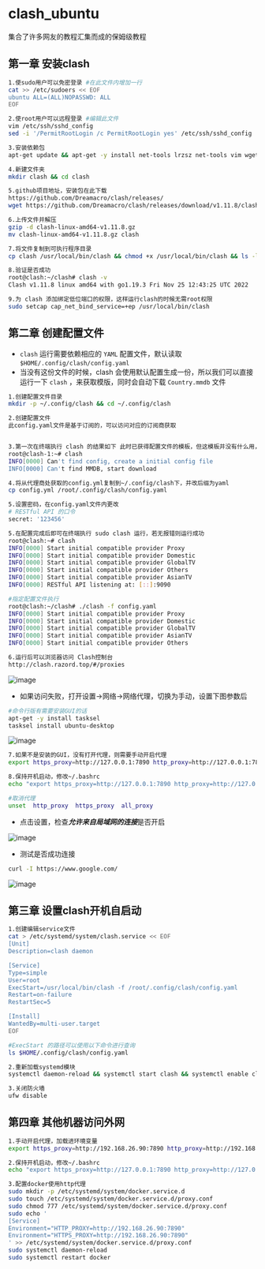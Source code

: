 # clash_ubuntu
集合了许多网友的教程汇集而成的保姆级教程



## 第一章 安装clash

```sh
1.使sudo用户可以免密登录 #在此文件内增加一行
cat >> /etc/sudoers << EOF
ubuntu ALL=(ALL)NOPASSWD: ALL
EOF

2.使root用户可以远程登录 #编辑此文件
vim /etc/ssh/sshd_config
sed -i '/PermitRootLogin /c PermitRootLogin yes' /etc/ssh/sshd_config

3.安装依赖包
apt-get update && apt-get -y install net-tools lrzsz net-tools vim wget 

4.新建文件夹
mkdir clash && cd clash

5.github项目地址，安装包在此下载
https://github.com/Dreamacro/clash/releases/
wget https://github.com/Dreamacro/clash/releases/download/v1.11.8/clash-linux-amd64-v1.11.8.gz

6.上传文件并解压
gzip -d clash-linux-amd64-v1.11.8.gz
mv clash-linux-amd64-v1.11.8.gz clash

7.将文件复制到可执行程序目录
cp clash /usr/local/bin/clash && chmod +x /usr/local/bin/clash && ls -l /usr/local/bin/clash

8.验证是否成功
root@clash:~/clash# clash -v
Clash v1.11.8 linux amd64 with go1.19.3 Fri Nov 25 12:43:25 UTC 2022

9.为 clash 添加绑定低位端口的权限，这样运行clash的时候无需root权限
sudo setcap cap_net_bind_service=+ep /usr/local/bin/clash
```



## 第二章 创建配置文件

- `clash` 运行需要依赖相应的 `YAML` 配置文件，默认读取 `$HOME/.config/clash/config.yaml`
- 当没有这份文件的时候，clash 会使用默认配置生成一份，所以我们可以直接运行一下 `clash` ，来获取模版，同时会自动下载 `Country.mmdb` 文件

```sh
1.创建配置文件目录
mkdir -p ~/.config/clash && cd ~/.config/clash

2.创建配置文件
此config.yaml文件是基于订阅的，可以访问对应的订阅商获取


3.第一次在终端执行 clash 的结果如下 此时已获得配置文件的模板，但这模板并没有什么用，yaml 文件的内容往往需要代理方提供，这就需要去购买 VPN
root@clash-1:~# clash
INFO[0000] Can't find config, create a initial config file 
INFO[0000] Can't find MMDB, start download

4.将从代理商处获取的config.yml复制到~/.config/clash下，并改后缀为yaml
cp config.yml /root/.config/clash/config.yaml

5.设置密码，在config.yaml文件内更改
# RESTful API 的口令
secret: '123456'

5.在配置完成后即可在终端执行 sudo clash 运行，若无报错则运行成功
root@clash:~# clash
INFO[0000] Start initial compatible provider Proxy      
INFO[0000] Start initial compatible provider Domestic   
INFO[0000] Start initial compatible provider GlobalTV   
INFO[0000] Start initial compatible provider Others     
INFO[0000] Start initial compatible provider AsianTV    
INFO[0000] RESTful API listening at: [::]:9090          

#指定配置文件执行
root@clash:~/clash# ./clash -f config.yaml
INFO[0000] Start initial compatible provider Proxy      
INFO[0000] Start initial compatible provider Domestic   
INFO[0000] Start initial compatible provider GlobalTV   
INFO[0000] Start initial compatible provider AsianTV    
INFO[0000] Start initial compatible provider Others

6.运行后可以浏览器访问 Clash控制台
http://clash.razord.top/#/proxies
```

![image](https://user-images.githubusercontent.com/73376764/209537529-fe2f8d23-d0bf-460e-9023-e3c881e3d0af.png)


- 如果访问失败，打开设置->网络->网络代理，切换为手动，设置下图参数后

```sh
#命令行版有需要安装GUI的话
apt-get -y install tasksel
tasksel install ubuntu-desktop
```

![image](https://user-images.githubusercontent.com/73376764/209537575-b0ea0539-be6b-45ce-9400-2128b7cf809a.png)

```sh
7.如果不是安装的GUI，没有打开代理，则需要手动开启代理
export https_proxy=http://127.0.0.1:7890 http_proxy=http://127.0.0.1:7890 all_proxy=socks5://127.0.0.1:7891

8.保持开机启动，修改~/.bashrc
echo "export https_proxy=http://127.0.0.1:7890 http_proxy=http://127.0.0.1:7890 all_proxy=socks5://127.0.0.1:7891" >> ~/.bashrc

#取消代理
unset  http_proxy  https_proxy  all_proxy
```

- 点击设置，检查***允许来自局域网的连接***是否开启

![image](https://user-images.githubusercontent.com/73376764/209537748-a4a4a80e-f2e4-4111-94b0-6ce17c5e7f44.png)


- 测试是否成功连接

```sh
curl -I https://www.google.com/
```

![image](https://user-images.githubusercontent.com/73376764/209537768-6e3e606f-129c-44ab-b974-1d5083214fab.png)


## 第三章 设置clash开机自启动

```sh
1.创建编辑service文件
cat > /etc/systemd/system/clash.service << EOF
[Unit]
Description=clash daemon

[Service]
Type=simple
User=root
ExecStart=/usr/local/bin/clash -f /root/.config/clash/config.yaml
Restart=on-failure
RestartSec=5

[Install]
WantedBy=multi-user.target
EOF

#ExecStart 的路径可以使用以下命令进行查询
ls $HOME/.config/clash/config.yaml

2.重新加载systemd模块
systemctl daemon-reload && systemctl start clash && systemctl enable clash --now && systemctl status clash

3.关闭防火墙
ufw disable
```



## 第四章 其他机器访问外网

```sh
1.手动开启代理，加载进环境变量
export https_proxy=http://192.168.26.90:7890 http_proxy=http://192.168.26.90:7890 all_proxy=socks5://192.168.26.90:7891

2.保持开机启动，修改~/.bashrc
echo "export https_proxy=http://127.0.0.1:7890 http_proxy=http://127.0.0.1:7890 all_proxy=socks5://127.0.0.1:7891" >> ~/.bashrc

3.配置docker使用http代理
sudo mkdir -p /etc/systemd/system/docker.service.d 
sudo touch /etc/systemd/system/docker.service.d/proxy.conf
sudo chmod 777 /etc/systemd/system/docker.service.d/proxy.conf
sudo echo '
[Service]
Environment="HTTP_PROXY=http://192.168.26.90:7890"
Environment="HTTPS_PROXY=http://192.168.26.90:7890"
' >> /etc/systemd/system/docker.service.d/proxy.conf
sudo systemctl daemon-reload
sudo systemctl restart docker
```
